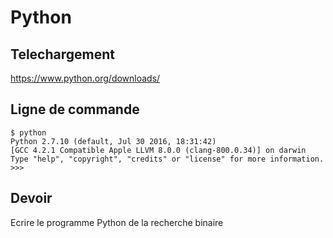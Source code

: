 # Python

## Telechargement

https://www.python.org/downloads/

## Ligne de commande

```
$ python
Python 2.7.10 (default, Jul 30 2016, 18:31:42) 
[GCC 4.2.1 Compatible Apple LLVM 8.0.0 (clang-800.0.34)] on darwin
Type "help", "copyright", "credits" or "license" for more information.
>>>
```

## Devoir

Ecrire le programme Python de la recherche binaire
